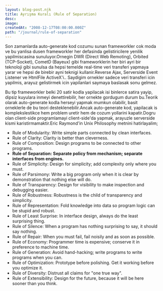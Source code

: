 ```yaml
---
layout: blog-post.njk
title: Ayrışma Kuralı (Rule of Separation)
desc:
image:
createdAt: "2008-12-17T08:00:00.000Z"
path: "/journal/rule-of-separation"
---
```


Son zamanlarda auto-generate kod cozumu sunan frameworkler cok moda ve bu yanlisa dusen frameworkler her defasinda gelistiricilere yenilik yapilmiscasina sunuluyor.Ornegin DWR (Direct Web Remoting), Orbited (TCP-Socket), CometD (Bayeux) gibi frameworklerin her biri ayri bir teknoloji gibi sunulsa da hepsi temelde real-time veri transferi yapmaya yarar ve hepsi de birebir ayni teknigi kullanir.Reverse Ajax, Serverside Event Listener ve HtmlFile ActiveX'i.. Saydigim ornekler sadece veri transferi icin yapilmis, arayuz gelistirmek icin yapilanlari saymaya baslasak sonu gelmez.

Bu tip frameworkler belki 20 satir kodla yapilacak isi binlerce satira yayip, dipsiz kuyulara inmeyi denettirebilir, her ornekte gordugum durum bu.Teorik olarak auto-generate kodla herseyi yapmak mumkun olabilir, basit orneklerle de bu teori desteklenebilir.Ancak auto-generate kod, yapilacak is komplekslestikce hem problem uretir hem de cozum yollarini kapatir.Dogru olan client-side programlamayi client-side'da yapmak, arayuzle serverside kismi karistirmamaktir.Eric Raymond'in Unix Philosophy metnini hatirlayalim;

* Rule of Modularity: Write simple parts connected by clean interfaces.
* Rule of Clarity: Clarity is better than cleverness.
* Rule of Composition: Design programs to be connected to other programs.
* **Rule of Separation: Separate policy from mechanism; separate interfaces from engines.**
* Rule of Simplicity: Design for simplicity; add complexity only where you must.
* Rule of Parsimony: Write a big program only when it is clear by demonstration that nothing else will do.
* Rule of Transparency: Design for visibility to make inspection and debugging easier.
* Rule of Robustness: Robustness is the child of transparency and simplicity.
* Rule of Representation: Fold knowledge into data so program logic can be stupid and robust.
* Rule of Least Surprise: In interface design, always do the least surprising thing.
* Rule of Silence: When a program has nothing surprising to say, it should say nothing.
* Rule of Repair: When you must fail, fail noisily and as soon as possible.
* Rule of Economy: Programmer time is expensive; conserve it in preference to machine time.
* Rule of Generation: Avoid hand-hacking; write programs to write programs when you can.
* Rule of Optimization: Prototype before polishing. Get it working before you optimize it.
* Rule of Diversity: Distrust all claims for "one true way".
* Rule of Extensibility: Design for the future, because it will be here sooner than you think.
